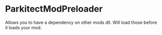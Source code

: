 # ParkitectModPreloader
Allows you to have a dependency on other mods dll. Will load those before it loads your mod.
